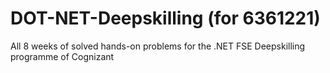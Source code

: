 # DOT-NET-Deepskilling (for 6361221) 
All 8 weeks of solved hands-on problems for the .NET FSE Deepskilling programme of Cognizant
